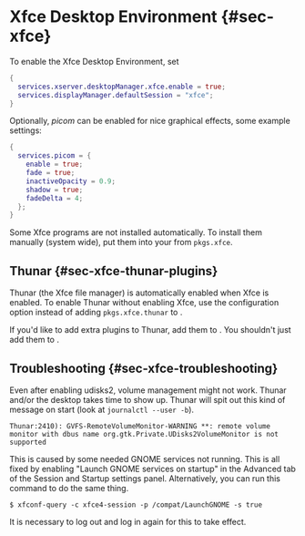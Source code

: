 # Xfce Desktop Environment {#sec-xfce}

To enable the Xfce Desktop Environment, set

```nix
{
  services.xserver.desktopManager.xfce.enable = true;
  services.displayManager.defaultSession = "xfce";
}
```

Optionally, *picom* can be enabled for nice graphical effects, some
example settings:

```nix
{
  services.picom = {
    enable = true;
    fade = true;
    inactiveOpacity = 0.9;
    shadow = true;
    fadeDelta = 4;
  };
}
```

Some Xfce programs are not installed automatically. To install them
manually (system wide), put them into your
[](#opt-environment.systemPackages) from `pkgs.xfce`.

## Thunar {#sec-xfce-thunar-plugins}

Thunar (the Xfce file manager) is automatically enabled when Xfce is
enabled. To enable Thunar without enabling Xfce, use the configuration
option [](#opt-programs.thunar.enable) instead of adding
`pkgs.xfce.thunar` to [](#opt-environment.systemPackages).

If you'd like to add extra plugins to Thunar, add them to
[](#opt-programs.thunar.plugins). You shouldn't just add them to
[](#opt-environment.systemPackages).

## Troubleshooting {#sec-xfce-troubleshooting}

Even after enabling udisks2, volume management might not work. Thunar
and/or the desktop takes time to show up. Thunar will spit out this kind
of message on start (look at `journalctl --user -b`).

```plain
Thunar:2410): GVFS-RemoteVolumeMonitor-WARNING **: remote volume monitor with dbus name org.gtk.Private.UDisks2VolumeMonitor is not supported
```

This is caused by some needed GNOME services not running. This is all
fixed by enabling "Launch GNOME services on startup" in the Advanced
tab of the Session and Startup settings panel. Alternatively, you can
run this command to do the same thing.

```ShellSession
$ xfconf-query -c xfce4-session -p /compat/LaunchGNOME -s true
```

It is necessary to log out and log in again for this to take effect.

